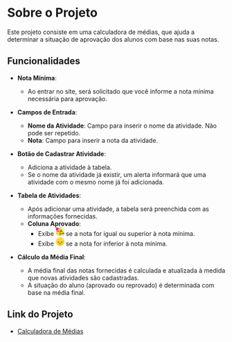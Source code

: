 # Sobre o Projeto

Este projeto consiste em uma calculadora de médias, que ajuda a determinar a situação de aprovação dos alunos com base nas suas notas.

## Funcionalidades

- **Nota Mínima**:
  - Ao entrar no site, será solicitado que você informe a nota mínima necessária para aprovação.

- **Campos de Entrada**:
  - **Nome da Atividade**: Campo para inserir o nome da atividade. Não pode ser repetido.
  - **Nota**: Campo para inserir a nota da atividade.

- **Botão de Cadastrar Atividade**:
  - Adiciona a atividade à tabela. 
  - Se o nome da atividade já existir, um alerta informará que uma atividade com o mesmo nome já foi adicionada.

- **Tabela de Atividades**:
  - Após adicionar uma atividade, a tabela será preenchida com as informações fornecidas.
  - **Coluna Aprovado**:
    - Exibe <img src="images/aprovado.png" alt="Ícone Aprovado" width="20" height="20"> se a nota for igual ou superior à nota mínima.
    - Exibe <img src="images/reprovado.png" alt="Ícone Reprovado" width="20" height="20"> se a nota for inferior à nota mínima.

- **Cálculo da Média Final**:
  - A média final das notas fornecidas é calculada e atualizada à medida que novas atividades são cadastradas.
  - A situação do aluno (aprovado ou reprovado) é determinada com base na média final.

## Link do Projeto

- [Calculadora de Médias](https://calculadora-medias-nu.vercel.app/)

